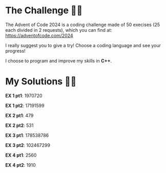 # The Challenge 🎅🏻
The Advent of Code 2024 is a coding challenge made of 50 execises (25 each divided in 2 requests), which you can find at: https://adventofcode.com/2024

I really suggest you to give a try! Choose a coding language and see your progress!

I choose to program and improve my skills in **C++**.

# My Solutions 🎄🌠

**EX 1 pt1**: 1970720

**EX 1 pt2**: 17191599

**EX 2 pt1**: 479

**EX 2 pt2**: 531

**EX 3 pt1**: 178538786

**EX 3 pt2**: 102467299

**EX 4 pt1**: 2560

**EX 4 pt2**: 1910
